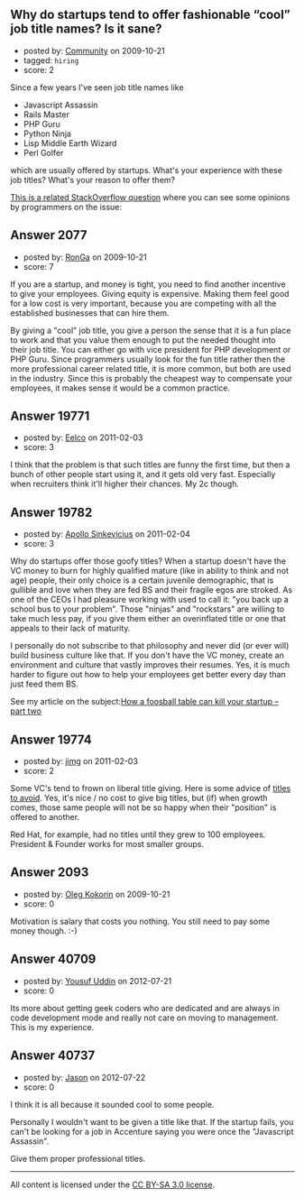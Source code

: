 ## Why do startups tend to offer fashionable “cool” job title names? Is it sane?

- posted by: [Community](https://stackexchange.com/users/-1/-1-community) on 2009-10-21
- tagged: `hiring`
- score: 2

Since a few years I've seen job title names like

- Javascript Assassin
- Rails Master
- PHP Guru
- Python Ninja
- Lisp Middle Earth Wizard
- Perl Golfer

which are usually offered by startups. What's your experience with these job titles? What's your reason to offer them?

[This is a related StackOverflow question][1] where you can see some opinions by programmers on the issue:


  [1]: http://stackoverflow.com/questions/1597988/how-do-you-explain-the-fashionable-cool-job-title-names-closed


## Answer 2077

- posted by: [RonGa](https://stackexchange.com/users/-1/218-ronga) on 2009-10-21
- score: 7

If you are a startup, and money is tight, you need to find another incentive to give your employees.  Giving equity is expensive.  Making them feel good for a low cost is very important, because you are competing with all the established businesses that can hire them.

By giving a "cool" job title, you give a person the sense that it is a fun place to work and that you value them enough to put the needed thought into their job title.  You can either go with vice president for PHP development or PHP Guru.  Since programmers usually look for the fun title rather then the more professional career related title, it is more common, but both are used in the industry.  Since this is probably the cheapest way to compensate your employees, it makes sense it would be a common practice.


## Answer 19771

- posted by: [Eelco](https://stackexchange.com/users/-1/7024-eelco) on 2011-02-03
- score: 3

I think that the problem is that such titles are funny the first time, but then a bunch of other people start using it, and it gets old very fast. Especially when recruiters think it'll higher their chances. My 2c though.


## Answer 19782

- posted by: [Apollo Sinkevicius](https://stackexchange.com/users/-1/2119-apollo-sinkevicius) on 2011-02-04
- score: 3

<p>Why do startups offer those goofy titles? When a startup doesn't have the VC money to burn for highly qualified mature (like in ability to think and not age) people, their only choice is a certain juvenile demographic, that is gullible and love when they are fed BS and their fragile egos are stroked. As one of the CEOs I had pleasure working with used to call it: "you back up a school bus to your problem". Those "ninjas" and "rockstars" are willing to take much less pay, if you give them either an overinflated title or one that appeals to their lack of maturity.</p>

<p>I personally do not subscribe to that philosophy and never did (or ever will) build business culture like that. If you don't have the VC money, create an environment and culture that vastly improves their resumes. Yes, it is much harder to figure out how to help your employees get better every day than just feed them BS.</p>

<p>See my article on the subject:<a href="http://theoperationsguy.com/how-foosball-table-can-kill-your-startup-part-two" rel="nofollow">How a foosball table can kill your startup – part two</a></p>



## Answer 19774

- posted by: [jimg](https://stackexchange.com/users/-1/2380-jimg) on 2011-02-03
- score: 2

<p>Some VC's tend to frown on liberal title giving.  Here is some advice of <a href="http://www.caycon.com/blog/2011/01/ten-executive-titles-you-don%E2%80%99t-want-in-a-startup/" rel="nofollow">titles to avoid</a>.  Yes, it's nice / no cost to give big titles, but (if) when growth comes, those same people will not be so happy when their "position" is offered to another.</p>

<p>Red Hat, for example, had no titles until they grew to 100 employees. President &amp; Founder works for most smaller groups.</p>



## Answer 2093

- posted by: [Oleg Kokorin](https://stackexchange.com/users/-1/968-oleg-kokorin) on 2009-10-21
- score: 0

Motivation is salary that costs you nothing. You still need to pay some money though. :-)




## Answer 40709

- posted by: [Yousuf Uddin](https://stackexchange.com/users/-1/18875-yousuf-uddin) on 2012-07-21
- score: 0

Its more about getting geek coders who are dedicated and are always in code development mode and really not care on moving to management. This is my experience.


## Answer 40737

- posted by: [Jason](https://stackexchange.com/users/-1/18884-jason) on 2012-07-22
- score: 0

I think it is all because it sounded cool to some people.

Personally I wouldn't want to be given a title like that. If the startup fails, you can't be looking for a job in Accenture saying you were once the "Javascript Assassin".

Give them proper professional titles.



---

All content is licensed under the [CC BY-SA 3.0 license](https://creativecommons.org/licenses/by-sa/3.0/).
